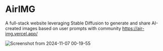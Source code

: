 # AirIMG
A full-stack website leveraging Stable Diffusion to generate and share AI-created images based on user prompts with community
https://air-img.vercel.app/


![Screenshot from 2024-11-07 00-19-55](https://github.com/user-attachments/assets/75a00394-0afb-4633-bfcc-3471021c130d)
